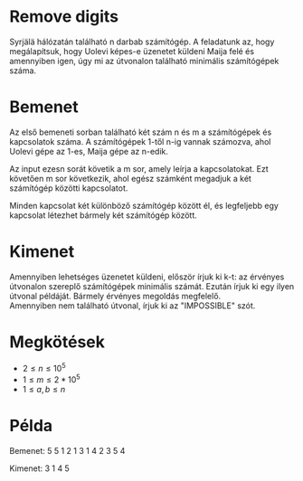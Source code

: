 # Remove digits
Syrjälä hálózatán található n darbab számítógép. A feladatunk az, hogy megálapítsuk, hogy Uolevi képes-e üzenetet küldeni Maija felé és amennyiben igen, úgy mi az útvonalon található minimális számítógépek száma.

# Bemenet
Az első bemeneti sorban található két szám n és m a számítógépek és kapcsolatok száma. A számítógépek 1-től n-ig vannak számozva, ahol Uolevi gépe az 1-es, Maija gépe az n-edik.

Az input ezesn sorát követik a m sor, amely leírja a kapcsolatokat. 
Ezt követően m sor következik, ahol egész számként megadjuk a két számítógép közötti kapcsolatot.

Minden kapcsolat két különböző számítógép között él, és legfeljebb egy kapcsolat létezhet bármely két számítógép között.

# Kimenet
Amennyiben lehetséges üzenetet küldeni, először írjuk ki k-t: az érvényes útvonalon szereplő számítógépek minimális számát. 
Ezután írjuk ki egy ilyen útvonal példáját. Bármely érvényes megoldás megfelelő.  
Amennyiben nem található útvonal, írjuk ki az "IMPOSSIBLE" szót.

# Megkötések
- $2 \le n \le 10^5$
- $1 \le m \le 2*10^5$
- $1 \le a,b \le n$


# Példa
Bemenet:
5 5
1 2
1 3
1 4
2 3
5 4

Kimenet:
3
1 4 5